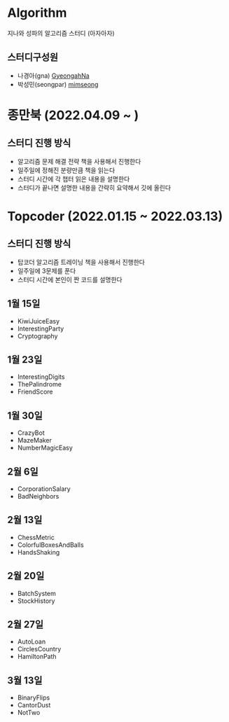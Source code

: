 # Algorithm
지나와 성파의 알고리즘 스터디 (아자아자)

## 스터디구성원

- 나경아(gna) [GyeongahNa](https://github.com/GyeongahNa)
- 박성민(seongpar) [mimseong](https://github.com/mimseong)

# 종만북 (2022.04.09 ~ )

## 스터디 진행 방식

- 알고리즘 문제 해결 전략 책을 사용해서 진행한다
- 일주일에 정해진 분량만큼 책을 읽는다
- 스터디 시간에 각 챕터 읽은 내용을 설명한다
- 스터디가 끝나면 설명한 내용을 간략히 요약해서 깃에 올린다

# Topcoder (2022.01.15 ~ 2022.03.13)

## 스터디 진행 방식

- 탑코더 알고리즘 트레이닝 책을 사용해서 진행한다
- 일주일에 3문제를 푼다
- 스터디 시간에 본인이 짠 코드를 설명한다

## 1월 15일

- KiwiJuiceEasy
- InterestingParty
- Cryptography

## 1월 23일

- InterestingDigits
- ThePalindrome
- FriendScore

## 1월 30일

- CrazyBot
- MazeMaker
- NumberMagicEasy

## 2월 6일

- CorporationSalary
- BadNeighbors

## 2월 13일

- ChessMetric
- ColorfulBoxesAndBalls
- HandsShaking

## 2월 20일

- BatchSystem
- StockHistory

## 2월 27일

- AutoLoan
- CirclesCountry
- HamiltonPath

## 3월 13일

- BinaryFlips
- CantorDust
- NotTwo
